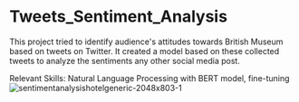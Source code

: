 
# Tweets_Sentiment_Analysis
This project tried to identify audience's attitudes towards British Museum based on tweets on Twitter.
It created a model based on these collected tweets to analyze the sentiments any other social media post.

Relevant Skills:
Natural Language Processing with BERT model, fine-tuning
![sentimentanalysishotelgeneric-2048x803-1](https://user-images.githubusercontent.com/100020447/232656246-3169c75b-ea7e-4667-a9b0-a07c0b124215.jpeg)
